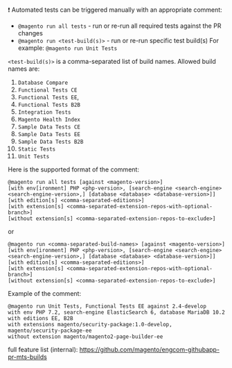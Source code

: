 
:exclamation: Automated tests can be triggered manually with an appropriate comment:
- `@magento run all tests` - run or re-run all required tests against the PR changes
- `@magento run <test-build(s)>` - run or re-run specific test build(s)
For example: `@magento run Unit Tests`

`<test-build(s)>` is a comma-separated list of build names. Allowed build names are:

1. `Database Compare`
2. `Functional Tests CE`
3. `Functional Tests EE`,
4. `Functional Tests B2B`
5. `Integration Tests`
6. `Magento Health Index`
7. `Sample Data Tests CE`
8. `Sample Data Tests EE`
9. `Sample Data Tests B2B`
10. `Static Tests`
11. `Unit Tests`


Here is the supported format of the comment:

    @magento run all tests [against <magento-version>]
    [with env[ironment] PHP <php-version>, [search-engine <search-engine> <search-engine-version>,] [database <database> <database-version>]]
    [with edition[s] <comma-separated-editions>]
    [with extension[s] <comma-separated-extension-repos-with-optional-branch>]
    [without extension[s] <comma-separated-extension-repos-to-exclude>]

or

    @magento run <comma-separated-build-names> [against <magento-version>] 
    [with env[ironment] PHP <php-version>, [search-engine <search-engine> <search-engine-version>,] [database <database> <database-version>]]
    [with edition[s] <comma-separated-editions>]
    [with extension[s] <comma-separated-extension-repos-with-optional-branch>]
    [without extension[s] <comma-separated-extension-repos-to-exclude>]
    
Example of the comment:

    @magento run Unit Tests, Functional Tests EE against 2.4-develop
    with env PHP 7.2, search-engine ElasticSearch 6, database MariaDB 10.2
    with editions EE, B2B
    with extensions magento/security-package:1.0-develop, magento/security-package-ee
    without extension magento/magento2-page-builder-ee
   

full feature list (internal): https://github.com/magento/engcom-githubapp-pr-mts-builds
